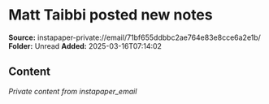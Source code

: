 # Matt Taibbi posted new notes

**Source:** instapaper-private://email/71bf655ddbbc2ae764e83e8cce6a2e1b/
**Folder:** Unread
**Added:** 2025-03-16T07:14:02




## Content
*Private content from instapaper_email*
